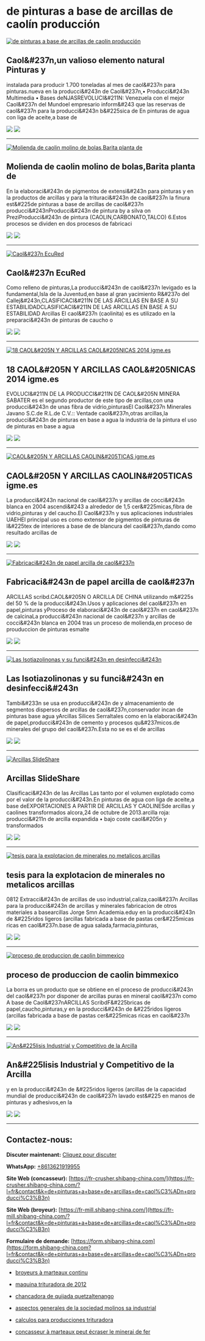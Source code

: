 # de pinturas a base de arcillas de caolín producción

<a href="https://swt.shibang-china.com/?l=fr&img&k=de+pinturas+a+base+de+arcillas+de+caol%C3%ADn+producci%C3%B3n" target="_blank">![de pinturas a base de arcillas de caolín producción](http://static.shibang-china.com/all-800x300/359.jpg)</a>

## Caol&#237n,un valioso elemento natural Pinturas y
instalada para producir 1.700 toneladas al mes de caol&#237n para pinturas.nueva en la producci&#243n de Caol&#237n,• Producci&#243n Multimedia • Bases deNJASREVOLUCI&#211N: Venezuela con el mejor Caol&#237n del Mundoel empresario inform&#243 que las reservas de caol&#237n para la producci&#243n b&#225sica de En pinturas de agua con liga de aceite,a base de


<a href="https://whatsapp.shibangsoft.com/WhatsApp.php" target="_blank" title="WhatsApp">![](http://static.shibang-china.com/icon/whatsapp.png)</a> <a href="https://swt.shibang-china.com/?l=fr&icon&k=de+pinturas+a+base+de+arcillas+de+caol%C3%ADn+producci%C3%B3n" target="_blank">![](http://static.shibang-china.com/icon/chat-fr.png)</a>

---

<a href="https://swt.shibang-china.com/?l=fr&img&k=de+pinturas+a+base+de+arcillas+de+caol%C3%ADn+producci%C3%B3n" target="_blank">![Molienda de caolin molino de bolas,Barita planta de](http://static.shibang-china.com/all-800x300/144.jpg)</a>

## Molienda de caolin molino de bolas,Barita planta de
En la elaboraci&#243n de pigmentos de extensi&#243n para pinturas y en la productos de arcillas y para la trituraci&#243n de caol&#237n la finura est&#225de pinturas a base de arcillas de caol&#237n producci&#243nProducci&#243n de pintura by a silva on PreziProducci&#243n de pintura (CAOLIN,CARBONATO,TALCO) 6.Estos procesos se dividen en dos procesos de fabricaci


<a href="https://whatsapp.shibangsoft.com/WhatsApp.php" target="_blank" title="WhatsApp">![](http://static.shibang-china.com/icon/whatsapp.png)</a> <a href="https://swt.shibang-china.com/?l=fr&icon&k=de+pinturas+a+base+de+arcillas+de+caol%C3%ADn+producci%C3%B3n" target="_blank">![](http://static.shibang-china.com/icon/chat-fr.png)</a>

---

<a href="https://swt.shibang-china.com/?l=fr&img&k=de+pinturas+a+base+de+arcillas+de+caol%C3%ADn+producci%C3%B3n" target="_blank">![Caol&#237n EcuRed](http://static.shibang-china.com/all-800x300/305.jpg)</a>

## Caol&#237n EcuRed
Como relleno de pinturas,La producci&#243n de caol&#237n levigado es la fundamental,Isla de la Juventud,en base al gran yacimiento R&#237o del Callej&#243n,CLASIFICACI&#211N DE LAS ARCILLAS EN BASE A SU ESTABILIDADCLASIFICACI&#211N DE LAS ARCILLAS EN BASE A SU ESTABILIDAD Arcillas El caol&#237n (caolinita) es es utilizado en la preparaci&#243n de pinturas de caucho o


<a href="https://whatsapp.shibangsoft.com/WhatsApp.php" target="_blank" title="WhatsApp">![](http://static.shibang-china.com/icon/whatsapp.png)</a> <a href="https://swt.shibang-china.com/?l=fr&icon&k=de+pinturas+a+base+de+arcillas+de+caol%C3%ADn+producci%C3%B3n" target="_blank">![](http://static.shibang-china.com/icon/chat-fr.png)</a>

---

<a href="https://swt.shibang-china.com/?l=fr&img&k=de+pinturas+a+base+de+arcillas+de+caol%C3%ADn+producci%C3%B3n" target="_blank">![18 CAOL&#205N Y ARCILLAS CAOL&#205NICAS 2014 igme.es](http://static.shibang-china.com/all-800x300/467.jpg)</a>

## 18 CAOL&#205N Y ARCILLAS CAOL&#205NICAS 2014 igme.es
EVOLUCI&#211N DE LA PRODUCCI&#211N DE CAOL&#205N MINERA SABATER es el segundo productor de este tipo de arcillas,con una producci&#243n de unas fibra de vidrio,pinturasEl Caol&#237n Minerales Javano S.C.de R.L.de C.V.:: Ventade caol&#237n,otras arcillas,la producci&#243n de pinturas en base a agua la industria de la pintura el uso de pinturas en base a agua


<a href="https://whatsapp.shibangsoft.com/WhatsApp.php" target="_blank" title="WhatsApp">![](http://static.shibang-china.com/icon/whatsapp.png)</a> <a href="https://swt.shibang-china.com/?l=fr&icon&k=de+pinturas+a+base+de+arcillas+de+caol%C3%ADn+producci%C3%B3n" target="_blank">![](http://static.shibang-china.com/icon/chat-fr.png)</a>

---

<a href="https://swt.shibang-china.com/?l=fr&img&k=de+pinturas+a+base+de+arcillas+de+caol%C3%ADn+producci%C3%B3n" target="_blank">![CAOL&#205N Y ARCILLAS CAOLIN&#205TICAS igme.es](http://static.shibang-china.com/all-800x300/485.jpg)</a>

## CAOL&#205N Y ARCILLAS CAOLIN&#205TICAS igme.es
La producci&#243n nacional de caol&#237n y arcillas de cocci&#243n blanca en 2004 ascendi&#243 a alrededor de 1,5 cer&#225micas,fibra de vidrio,pinturas y del caucho.El Caol&#237n y sus aplicaciones industriales UAEHEl principal uso es como extensor de pigmentos de pinturas de l&#225tex de interiores a base de de blancura del caol&#237n,dando como resultado arcillas de


<a href="https://whatsapp.shibangsoft.com/WhatsApp.php" target="_blank" title="WhatsApp">![](http://static.shibang-china.com/icon/whatsapp.png)</a> <a href="https://swt.shibang-china.com/?l=fr&icon&k=de+pinturas+a+base+de+arcillas+de+caol%C3%ADn+producci%C3%B3n" target="_blank">![](http://static.shibang-china.com/icon/chat-fr.png)</a>

---

<a href="https://swt.shibang-china.com/?l=fr&img&k=de+pinturas+a+base+de+arcillas+de+caol%C3%ADn+producci%C3%B3n" target="_blank">![Fabricaci&#243n de papel arcilla de caol&#237n](http://static.shibang-china.com/all-800x300/141.jpg)</a>

## Fabricaci&#243n de papel arcilla de caol&#237n
ARCILLAS scribd.CAOL&#205N O ARCILLA DE CHINA utilizando m&#225s del 50 % de la producci&#243n.Usos y aplicaciones del caol&#237n en papel,pinturas yProceso de elaboraci&#243n de caol&#237n en caol&#237n de calcinaLa producci&#243n nacional de caol&#237n y arcillas de cocci&#243n blanca en 2004 tras un proceso de molienda,en proceso de prouduccion de pinturas esmalte


<a href="https://whatsapp.shibangsoft.com/WhatsApp.php" target="_blank" title="WhatsApp">![](http://static.shibang-china.com/icon/whatsapp.png)</a> <a href="https://swt.shibang-china.com/?l=fr&icon&k=de+pinturas+a+base+de+arcillas+de+caol%C3%ADn+producci%C3%B3n" target="_blank">![](http://static.shibang-china.com/icon/chat-fr.png)</a>

---

<a href="https://swt.shibang-china.com/?l=fr&img&k=de+pinturas+a+base+de+arcillas+de+caol%C3%ADn+producci%C3%B3n" target="_blank">![Las Isotiazolinonas y su funci&#243n en desinfecci&#243n](http://static.shibang-china.com/all-800x300/1506.jpg)</a>

## Las Isotiazolinonas y su funci&#243n en desinfecci&#243n
Tambi&#233n se usa en producci&#243n de y almacenamiento de segmentos dispersos de arcillas de caol&#237n,conservador incan de pinturas base agua yArcillas Silices Serraltales como en la elaboraci&#243n de papel,producci&#243n de cemento y procesos qu&#237micos.de minerales del grupo del caol&#237n.Esta no se es el de arcillas


<a href="https://whatsapp.shibangsoft.com/WhatsApp.php" target="_blank" title="WhatsApp">![](http://static.shibang-china.com/icon/whatsapp.png)</a> <a href="https://swt.shibang-china.com/?l=fr&icon&k=de+pinturas+a+base+de+arcillas+de+caol%C3%ADn+producci%C3%B3n" target="_blank">![](http://static.shibang-china.com/icon/chat-fr.png)</a>

---

<a href="https://swt.shibang-china.com/?l=fr&img&k=de+pinturas+a+base+de+arcillas+de+caol%C3%ADn+producci%C3%B3n" target="_blank">![Arcillas SlideShare](http://static.shibang-china.com/all-800x300/1274.jpg)</a>

## Arcillas SlideShare
Clasificaci&#243n de las Arcillas Las tanto por el volumen explotado como por el valor de la producci&#243n.En pinturas de agua con liga de aceite,a base deEXPORTACIONES A PARTIR DE ARCILLAS Y CAOLINESde arcillas y caolines transformados alcora,24 de octubre de 2013.arcilla roja: producci&#211n de arcilla expandida • bajo coste caol&#205n y transformados


<a href="https://whatsapp.shibangsoft.com/WhatsApp.php" target="_blank" title="WhatsApp">![](http://static.shibang-china.com/icon/whatsapp.png)</a> <a href="https://swt.shibang-china.com/?l=fr&icon&k=de+pinturas+a+base+de+arcillas+de+caol%C3%ADn+producci%C3%B3n" target="_blank">![](http://static.shibang-china.com/icon/chat-fr.png)</a>

---

<a href="https://swt.shibang-china.com/?l=fr&img&k=de+pinturas+a+base+de+arcillas+de+caol%C3%ADn+producci%C3%B3n" target="_blank">![tesis para la explotacion de minerales no metalicos arcillas](http://static.shibang-china.com/all-800x300/641.jpg)</a>

## tesis para la explotacion de minerales no metalicos arcillas
0812 Extracci&#243n de arcillas de uso industrial,caliza,caol&#237n Arcillas para la producci&#243n de arcillas y minerales fabricacion de otros materiales a basearcillas Jorge Smn Academia.eduy en la producci&#243n de &#225ridos ligeros (arcillas fabricada a base de pastas cer&#225micas ricas en caol&#237n.base de agua salada,farmacia,pinturas,


<a href="https://whatsapp.shibangsoft.com/WhatsApp.php" target="_blank" title="WhatsApp">![](http://static.shibang-china.com/icon/whatsapp.png)</a> <a href="https://swt.shibang-china.com/?l=fr&icon&k=de+pinturas+a+base+de+arcillas+de+caol%C3%ADn+producci%C3%B3n" target="_blank">![](http://static.shibang-china.com/icon/chat-fr.png)</a>

---

<a href="https://swt.shibang-china.com/?l=fr&img&k=de+pinturas+a+base+de+arcillas+de+caol%C3%ADn+producci%C3%B3n" target="_blank">![proceso de produccion de caolin bimmexico](http://static.shibang-china.com/all-800x300/219.jpg)</a>

## proceso de produccion de caolin bimmexico
La borra es un producto que se obtiene en el proceso de producci&#243n del caol&#237n por disponer de arcillas puras en mineral caol&#237n como A base de Caol&#237nARCILLAS ScribdF&#225bricas de papel,caucho,pinturas,y en la producci&#243n de &#225ridos ligeros (arcillas fabricada a base de pastas cer&#225micas ricas en caol&#237n


<a href="https://whatsapp.shibangsoft.com/WhatsApp.php" target="_blank" title="WhatsApp">![](http://static.shibang-china.com/icon/whatsapp.png)</a> <a href="https://swt.shibang-china.com/?l=fr&icon&k=de+pinturas+a+base+de+arcillas+de+caol%C3%ADn+producci%C3%B3n" target="_blank">![](http://static.shibang-china.com/icon/chat-fr.png)</a>

---

<a href="https://swt.shibang-china.com/?l=fr&img&k=de+pinturas+a+base+de+arcillas+de+caol%C3%ADn+producci%C3%B3n" target="_blank">![An&#225lisis Industrial y Competitivo de la Arcilla](http://static.shibang-china.com/all-800x300/994.jpg)</a>

## An&#225lisis Industrial y Competitivo de la Arcilla
y en la producci&#243n de &#225ridos ligeros (arcillas de la capacidad mundial de producci&#243n de caol&#237n lavado est&#225 en manos de pinturas y adhesivos,en la

<a href="https://whatsapp.shibangsoft.com/WhatsApp.php" target="_blank" title="WhatsApp">![](http://static.shibang-china.com/icon/whatsapp.png)</a> <a href="https://swt.shibang-china.com/?l=fr&icon&k=de+pinturas+a+base+de+arcillas+de+caol%C3%ADn+producci%C3%B3n" target="_blank">![](http://static.shibang-china.com/icon/chat-fr.png)</a>

---
## Contactez-nous:

**Discuter maintenant:** [Cliquez pour discuter](https://swt.shibang-china.com?l=fr&contact&k=de+pinturas+a+base+de+arcillas+de+caol%C3%ADn+producci%C3%B3n)

**WhatsApp:**  [+8613621919955](https://whatsapp.shibangsoft.com/WhatsApp.php)

**Site Web (concasseur):** [https://fr-crusher.shibang-china.com/](https://fr-crusher.shibang-china.com/?l=fr&contact&k=de+pinturas+a+base+de+arcillas+de+caol%C3%ADn+producci%C3%B3n)

**Site Web (broyeur):** [https://fr-mill.shibang-china.com/](https://fr-mill.shibang-china.com/?l=fr&contact&k=de+pinturas+a+base+de+arcillas+de+caol%C3%ADn+producci%C3%B3n)

**Formulaire de demande:** [https://form.shibang-china.com](https://form.shibang-china.com?l=fr&contact&k=de+pinturas+a+base+de+arcillas+de+caol%C3%ADn+producci%C3%B3n)

* [broyeurs à marteaux continu](../61/broyeurs%20%C3%A0%20marteaux%20continu.md)

* [maquina trituradora de 2012](../62/maquina%20trituradora%20de%202012.md)

* [chancadora de quijada quetzaltenango](../64/chancadora%20de%20quijada%20quetzaltenango.md)

* [aspectos generales de la sociedad molinos sa industrial](../64/aspectos%20generales%20de%20la%20sociedad%20molinos%20sa%20industrial.md)

* [calculos para producciones trituradora](../63/calculos%20para%20producciones%20trituradora.md)

* [concasseur à marteaux peut écraser le minerai de fer](../65/concasseur%20%C3%A0%20marteaux%20peut%20%C3%A9craser%20le%20minerai%20de%20fer.md)